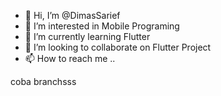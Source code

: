- 👋 Hi, I’m @DimasSarief
- 👀 I’m interested in Mobile Programing 
- 🌱 I’m currently learning Flutter
- 💞️ I’m looking to collaborate on Flutter Project
- 📫 How to reach me ..

coba branchsss


<!---
DimasSarief/DimasSarief is a ✨ special ✨ repository because its `README.md` (this file) appears on your GitHub profile.
You can click the Preview link to take a look at your changes.
--->
